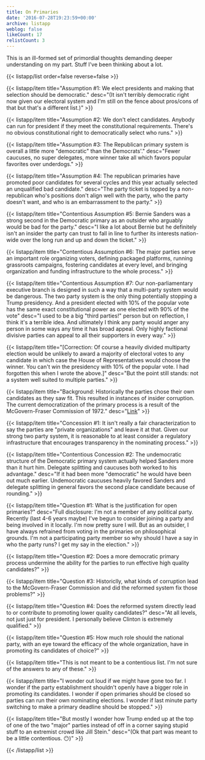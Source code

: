 ```yaml
---
title: On Primaries
date: '2016-07-28T19:23:59+00:00'
archive: listapp
weblog: false
likeCount: 17
relistCount: 3
---
```


This is an ill-formed set of primordial thoughts demanding deeper understanding on my part. Stuff I've been thinking about a lot.

<!--more-->

{{< listapp/list order=false reverse=false >}}

   {{< listapp/item title="Assumption #1: We elect presidents and making that selection should be democratic."
      desc="(It isn't terribly democratic right now given our electoral system and I'm still on the fence about pros/cons of that but that's a different list.)" >}}

   {{< listapp/item title="Assumption #2: We don't elect candidates. Anybody can run for president if they meet the constitutional requirements. There's no obvious constitutional right to democratically select who runs." >}}

   {{< listapp/item title="Assumption #3: The Republican primary system is overall a little more \"democratic\" than the Democrats'."
      desc="Fewer caucuses, no super delegates, more winner take all which favors popular favorites over underdogs." >}}

   {{< listapp/item title="Assumption #4: The republican primaries have promoted poor candidates for several cycles and this year actually selected an unqualified bad candidate."
      desc="The party ticket is topped by a non-republican who's positions don't align well with the party, who the party doesn't want, and who is an embarrassment to the party." >}}

   {{< listapp/item title="Contentious Assumption #5: Bernie Sanders was a strong second in the Democratic primary as an outsider who arguably would be bad for the party."
      desc="I like a lot about Bernie but he definitely isn't an insider the party can trust to fall in line to further its interests nation-wide over the long run and up and down the ticket." >}}

   {{< listapp/item title="Contentious Assumption #6: The major parties serve an important role organizing voters, defining packaged platforms, running grassroots campaigns, fostering candidates at every level, and bringing organization and funding infrastructure to the whole process." >}}

   {{< listapp/item title="Contentious Assumption #7: Our non-parliamentary executive branch is designed in such a way that a multi-party system would be dangerous. The two party system is the only thing potentially stopping a Trump presidency. And a president elected with 10% of the popular vote has the same exact constitutional power as one elected with 90% of the vote"
      desc="I used to be a big \"third parties!\" person but on reflection, I think it's a terrible idea. And ultimately I think any party would anger any person in some ways any time it has broad appeal. Only highly factional divisive parties can appeal to all their supporters in every way." >}}

   {{< listapp/item title="[Correction: Of course a heavily divided multiparty election would be unlikely to award a majority of electoral votes to any candidate in which case the House of Representatives would choose the winner. You can't win the presidency with 10% of the popular vote. I had forgotten this when I wrote the above.]"
      desc="But the point still stands: not a system well suited to multiple parties." >}}

   {{< listapp/item title="Background: Historically the parties chose their own candidates as they saw fit. This resulted in instances of insider corruption. The current democratization of the primary process is a result of the McGovern-Fraser Commission of 1972."
      desc="[Link](https://en.m.wikipedia.org/wiki/McGovern–Fraser_Commission)" >}}

   {{< listapp/item title="Concession #1: It isn't really a fair characterization to say the parties are \"private organizations\" and leave it at that. Given our strong two party system, it is reasonable to at least consider a regulatory infrastructure that encourages transparency in the nominating process." >}}

   {{< listapp/item title="Contentious Concession #2: The undemocratic structure of the Democratic primary system actually helped Sanders more than it hurt him. Delegate splitting and caucuses both worked to his advantage."
      desc="If it had been more \"democratic\" he would have been out much earlier. Undemocratic caucuses heavily favored Sanders and delegate splitting in general favors the second place candidate because of rounding." >}}

   {{< listapp/item title="Question #1: What is the justification for open primaries?"
      desc="Full disclosure: I'm not a member of any political party. Recently (last 4-6 years maybe) I've begun to consider joining a party and being involved in it locally. I'm now pretty sure I will. But as an outsider, I have always refrained from voting in the primaries on philosophical grounds. I'm not a participating party member so why should I have a say in who the party runs? I get my say in the election." >}}

   {{< listapp/item title="Question #2: Does a more democratic primary process undermine the ability for the parties to run effective high quality candidates?" >}}

   {{< listapp/item title="Question #3: Historiclly, what kinds of corruption lead to the McGovern-Fraser Commission and did the reformed system fix those problems?" >}}

   {{< listapp/item title="Question #4: Does the reformed system directly lead to or contribute to promoting lower quality candidates?"
      desc="At all levels, not just just for president. I personally believe Clinton is extremely qualified." >}}

   {{< listapp/item title="Question #5: How much role should the national party, with an eye toward the efficacy of the whole organization, have in promoting its candidates of choice?" >}}

   {{< listapp/item title="This is not meant to be a contentious list. I'm not sure of the answers to any of these." >}}

   {{< listapp/item title="I wonder out loud if we might have gone too far. I wonder if the party establishment shouldn't openly have a bigger role in promoting its candidates. I wonder if open primaries should be closed so parties can run their own nominating elections. I wonder if last minute party switching to make a primary deadline should be stopped." >}}

   {{< listapp/item title="But mostly I wonder how Trump ended up at the top of one of the two \"major\" parties instead of off in a corner saying stupid stuff to an extremist crowd like Jill Stein."
      desc="(Ok that part was meant to be a little contentious. 😶)" >}}

{{< /listapp/list >}}
